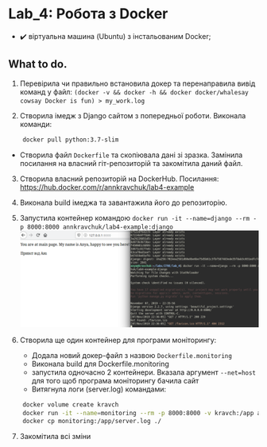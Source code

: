 # Lab_4: Робота з Docker

* :heavy_check_mark: віртуальна машина (Ubuntu) з інстальованим Docker;

## What to do.

1. Перевірила чи правильно встановила докер та перенаправила вивід команд у файл: `(docker -v && docker -h && docker docker/whalesay cowsay Docker is fun) > my_work.log`

2. Створила імедж з Django сайтом з попередньої роботи. Виконала команди:
```Bash
    docker pull python:3.7-slim
```
   - Створила файл `Dockerfile` та скопіювала дані зі зразка. Замінила посилання на власний гіт-репозиторій та закомітила даний файл.
    
3. Створила власний репозиторій на DockerHub. Посилання: https://hub.docker.com/r/annkravchuk/lab4-example

4. Виконала build імеджа та завантажила його до репозиторію.

5. Запустила контейнер командою `docker run -it --name=django --rm -p 8000:8000 annkravchuk/lab4-example:django`
![](./photo/dockerrun.png)

6. Створила ще один контейнер для програми моніторингу:
    * Додала новий докер-файл з назвою `Dockerfile.monitoring`
    * Виконала build для Dockerfile.monitoring
    * запустила одночасно 2 контейнери. Вказала аргумент `--net=host` для того щоб програма моніторингу бачила сайт
    * Витягнула логи (server.log) командами:
```Bash
    docker volume create kravch
    docker run -it --name=monitoring --rm -p 8000:8000 -v kravch:/app annkravchuk/lab4-example:django
    docker cp monitoring:/app/server.log ./
```
7. Закомітила всі зміни
